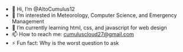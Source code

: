 - 👋 Hi, I’m @AltoCumulus12
- 👀 I’m interested in Meteorology, Computer Science, and Emergency Management
- 🌱 I’m currently learning html, css, and javascript for web design
- 📫 How to reach me: cumuluscloud27@gmail.com
- ⚡ Fun fact: Why is the worst question to ask

<!---
AltoCumulus12/AltoCumulus12 is a ✨ special ✨ repository because its `README.md` (this file) appears on your GitHub profile.
You can click the Preview link to take a look at your changes.
--->

